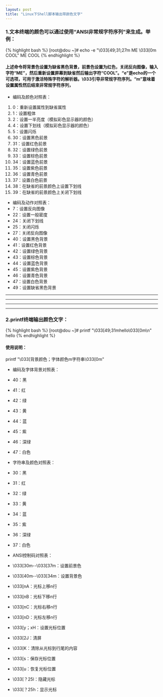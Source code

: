 ```yaml
---
layout: post
title: "Linux下Shell脚本输出带颜色文字"
---
```


### 1.文本终端的颜色可以通过使用“ANSI非常规字符序列”来生成。举例：

{% highlight bash %}
[root@dou ~]# echo -e "\033[49;31;27m ME \033[0m COOL"
 ME  COOL
{% endhighlight %}

#### 上述命令将背景色设置为缺省黑色背景，前景色设置为红色，关闭反向图像，输入字符“ME”，然后重新设置屏幕到缺省然后输出字符“COOL”。“e”是echo的一个可选项，可用于激活特殊字符的解析器。\033引导非常规字符序列。“m”意味着设置属性然后结束非常规字符序列，

* 编码及颜色对照表：
1. 0：重新设置属性到缺省属性
2. 1：设置粗体
3. 2：设置一半亮度（模拟彩色显示器的颜色）
4. 4：设置下划线（模拟彩色显示器的颜色）
5. 5：设置闪烁
6. 30：设置黑色前景
7. 31：设置红色前景
8. 32：设置绿色前景
9. 33：设置棕色前景
10. 34：设置蓝色前景
11. 35：设置紫色前景
12. 36：设置青色前景
13. 37：设置白色前景
14. 38：在缺省的前景颜色上设置下划线
15. 39：在缺省的前景颜色上关闭下划线

* 编码及动作对照表：
* 7：设置反向图像
* 22：设置一般密度
* 24：关闭下划线
* 25：关闭闪烁
* 27：关闭反向图像
* 40：设置黑色背景
* 41：设置红色背景
* 42：设置绿色背景
* 43：设置棕色背景
* 44：设置蓝色背景
* 45：设置紫色背景
* 46：设置青色背景
* 47：设置白色背景
* 49：设置缺省黑色背景

* * * * * * * * * * * * * * * *
***
---
___

### 2.printf终端输出颜色文字：

{% highlight bash %}
[root@dou ~]# printf "\033[49;31mhello\033[0m\n"
hello
{% endhighlight %}


#### 使用说明：
printf "\033[背景颜色；字体颜色m字符串\033[0m"

* 编码及字体背景对照表：
* 40：黑
* 41：红
* 42：绿
* 43：黄
* 44：蓝
* 45：紫
* 46：深绿
* 47：白色

* 字符串及颜色对照表：
* 30：黑
* 31：红
* 32：绿
* 33：黄
* 34：蓝
* 35：紫
* 36：深绿
* 37：白色


* ANSI控制码对照表：
* \033[30m--\033[37m：设置前景色
* \033[40m--\033[34m：设置背景色
* \033[nA：光标上移n行
* \033[nB：光标下移n行
* \033[nC：光标右移n行
* \033[nD：光标左移n行
* \033[y；xH：设置光标位置
* \033[2J：清屏
* \033[K：清除从光标到行尾的内容
* \033[s：保存光标位置
* \033[u：恢复光标位置
* \033[？25l：隐藏光标
* \033[？25h：显示光标